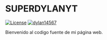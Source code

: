 # SUPERDYLANYT
[![License](https://img.shields.io/github/license/dylan14567/Laboratorio-SUPERDYLANYT.svg)](https://github.com/dylan14567/Laboratorio-SUPERDYLANYT/.github/LICENSE)
[![dylan14567](https://img.shields.io/badge/author-dylan14567-green.svg)](https://github.com/dylan14567)



Bienvenido al codigo fuente de mi página web.
